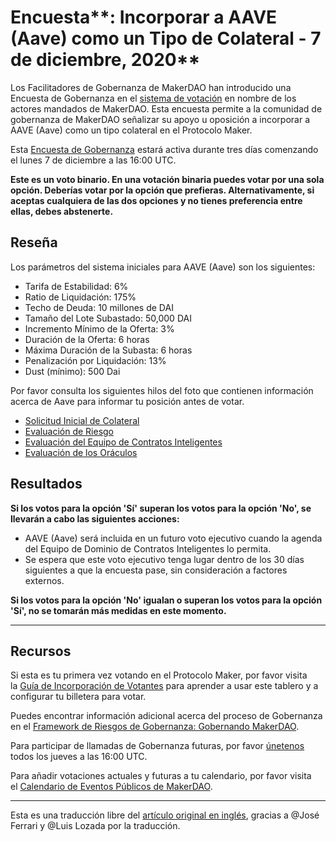 # Encuesta**: Incorporar a AAVE (Aave) como un Tipo de Colateral - 7 de diciembre, 2020**

Los Facilitadores de Gobernanza de MakerDAO han introducido una Encuesta de Gobernanza en el [sistema de votación](https://vote.makerdao.com/polling) en nombre de los actores mandados de MakerDAO. Esta encuesta permite a la comunidad de gobernanza de MakerDAO señalizar su apoyo u oposición a incorporar a AAVE (Aave) como un tipo colateral en el Protocolo Maker.

Esta [Encuesta de Gobernanza](https://community-development.makerdao.com/en/learn/governance/on-chain-gov/) estará activa durante tres días comenzando el lunes 7 de diciembre a las 16:00 UTC.

**Este es un voto binario. En una votación binaria puedes votar por una sola opción. Deberías votar por la opción que prefieras. Alternativamente, si aceptas cualquiera de las dos opciones y no tienes preferencia entre ellas, debes abstenerte.**

## **Reseña**

Los parámetros del sistema iniciales para AAVE (Aave) son los siguientes:

- Tarifa de Estabilidad: 6%
- Ratio de Liquidación: 175%
- Techo de Deuda: 10 millones de DAI
- Tamaño del Lote Subastado: 50,000 DAI
- Incremento Mínimo de la Oferta: 3%
- Duración de la Oferta: 6 horas
- Máxima Duración de la Subasta: 6 horas
- Penalización por Liquidación: 13%
- Dust (mínimo): 500 Dai

Por favor consulta los siguientes hilos del foto que contienen información acerca de Aave para informar tu posición antes de votar.

- [Solicitud Inicial de Colateral](https://forum.makerdao.com/t/lend-mip6-collateral-onboarding-aave/2529)
- [Evaluación de Riesgo](https://forum.makerdao.com/t/aave-collateral-onboarding-risk-evaluation/5362)
- [Evaluación del Equipo de Contratos Inteligentes](https://forum.makerdao.com/t/aave-erc20-token-smart-contract-domain-community-assessment/5490)
- [Evaluación de los Oráculos](https://forum.makerdao.com/t/aave-collateral-onboarding-oracle-assessment-mip10c3-sp14/5374)

## Resultados

**Si los votos para la opción 'Sí' superan los votos para la opción 'No', se llevarán a cabo las siguientes acciones:**

- AAVE (Aave) será incluida en un futuro voto ejecutivo cuando la agenda del Equipo de Dominio de Contratos Inteligentes lo permita.
- Se espera que este voto ejecutivo tenga lugar dentro de los 30 días siguientes a que la encuesta pase, sin consideración a factores externos.

**Si los votos para la opción 'No' igualan o superan los votos para la opción 'Sí', no se tomarán más medidas en este momento.**

---

## **Recursos**

Si esta es tu primera vez votando en el Protocolo Maker, por favor visita la [Guía de Incorporación de Votantes](https://community-development.makerdao.com/onboarding/voter-onboarding) para aprender a usar este tablero y a configurar tu billetera para votar.

Puedes encontrar información adicional acerca del proceso de Gobernanza en el [Framework de Riesgos de Gobernanza: Gobernando MakerDAO](https://community-development.makerdao.com/governance/governance-risk-framework).

Para participar de llamadas de Gobernanza futuras, por favor [únetenos](https://community-development.makerdao.com/governance/governance-and-risk-meetings) todos los jueves a las 16:00 UTC.

Para añadir votaciones actuales y futuras a tu calendario, por favor visita el [Calendario de Eventos Públicos de MakerDAO](https://calendar.google.com/calendar/embed?src=makerdao.com_3efhm2ghipksegl009ktniomdk%40group.calendar.google.com&ctz=America%2FLos_Angeles).

---

Esta es una traducción libre del [artículo original en inglés](https://github.com/makerdao/community/blob/master/governance/polls/Proposal), gracias a @José Ferrari y @Luis Lozada por la traducción.
